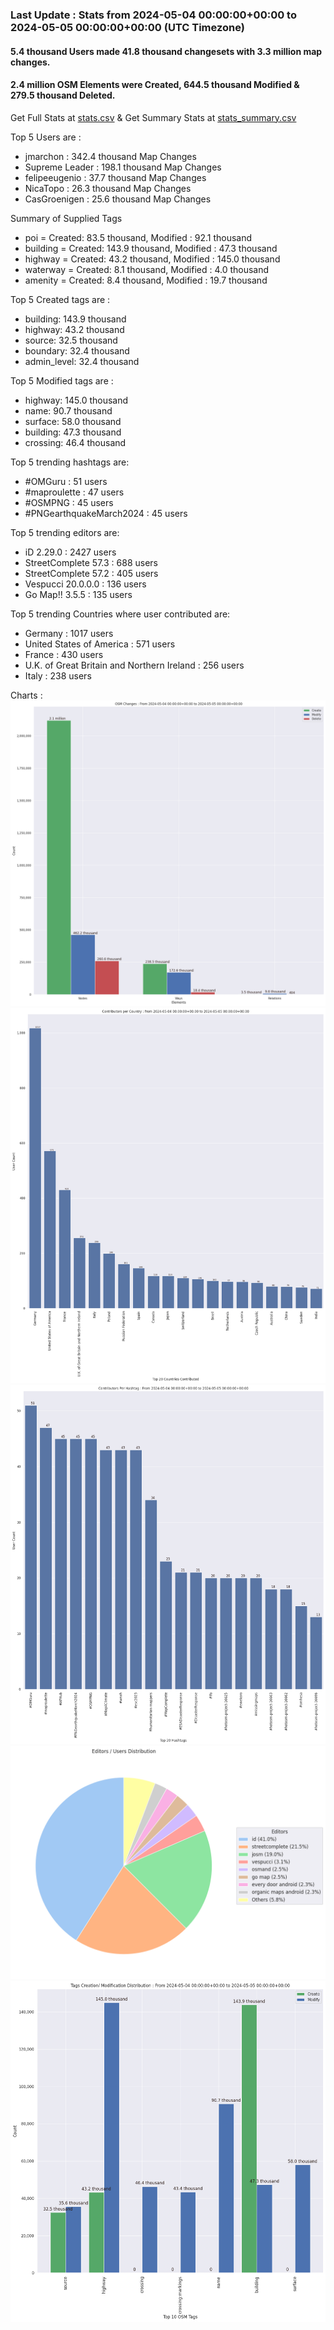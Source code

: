 ### Last Update : Stats from 2024-05-04 00:00:00+00:00 to 2024-05-05 00:00:00+00:00 (UTC Timezone)

#### 5.4 thousand Users made 41.8 thousand changesets with 3.3 million map changes.
#### 2.4 million OSM Elements were Created, 644.5 thousand Modified & 279.5 thousand Deleted.
Get Full Stats at [stats.csv](/stats/Global/Daily/stats.csv)
 & Get Summary Stats at [stats_summary.csv](/stats/Global/Daily/stats_summary.csv)

Top 5 Users are : 
- jmarchon : 342.4 thousand Map Changes
- Supreme Leader : 198.1 thousand Map Changes
- felipeeugenio : 37.7 thousand Map Changes
- NicaTopo : 26.3 thousand Map Changes
- CasGroenigen : 25.6 thousand Map Changes

Summary of Supplied Tags
- poi = Created: 83.5 thousand, Modified : 92.1 thousand
- building = Created: 143.9 thousand, Modified : 47.3 thousand
- highway = Created: 43.2 thousand, Modified : 145.0 thousand
- waterway = Created: 8.1 thousand, Modified : 4.0 thousand
- amenity = Created: 8.4 thousand, Modified : 19.7 thousand


Top 5 Created tags are :
- building: 143.9 thousand
- highway: 43.2 thousand
- source: 32.5 thousand
- boundary: 32.4 thousand
- admin_level: 32.4 thousand


Top 5 Modified tags are :
- highway: 145.0 thousand
- name: 90.7 thousand
- surface: 58.0 thousand
- building: 47.3 thousand
- crossing: 46.4 thousand


Top 5 trending hashtags are:
- #OMGuru : 51 users
- #maproulette : 47 users
- #OSMPNG : 45 users
- #PNGearthquakeMarch2024 : 45 users


Top 5 trending editors are:
- iD 2.29.0 : 2427 users
- StreetComplete 57.3 : 688 users
- StreetComplete 57.2 : 405 users
- Vespucci 20.0.0.0 : 136 users
- Go Map!! 3.5.5 : 135 users


Top 5 trending Countries where user contributed are:
- Germany : 1017 users
- United States of America : 571 users
- France : 430 users
- U.K. of Great Britain and Northern Ireland : 256 users
- Italy : 238 users


 Charts : 
![Alt text](./stats_osm_changes.png) 
![Alt text](./stats_users_per_country.png) 
![Alt text](./stats_users_per_hashtag.png) 
![Alt text](./stats_editors_pie_chart.png) 
![Alt text](./stats_tags.png) 

